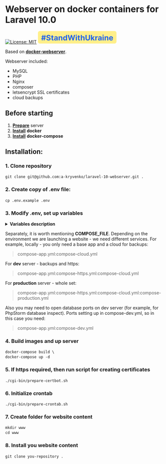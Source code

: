# Webserver on docker containers for Laravel 10.0

[![License: MIT](https://img.shields.io/badge/License-MIT-yellow.svg)](https://opensource.org/licenses/MIT)
[![Stand With Ukraine](https://raw.githubusercontent.com/vshymanskyy/StandWithUkraine/main/badges/StandWithUkraine.svg)](https://stand-with-ukraine.pp.ua)

Based on **[docker-webserver](https://github.com/a-kryvenko/docker-webserver)**.

Webserver included:
- MySQL
- PHP
- Nginx
- composer
- letsencrypt SSL certificates
- cloud backups

## Before starting

1. **[Prepare](https://www.digitalocean.com/community/tutorials/initial-server-setup-with-ubuntu-22-04)** server
2. **[Install](https://www.digitalocean.com/community/tutorials/how-to-install-and-use-docker-on-ubuntu-22-04)** **docker**
3. **[Install](https://www.digitalocean.com/community/tutorials/how-to-install-and-use-docker-compose-on-ubuntu-20-04)** **docker-compose**

## Installation:

### 1. Clone repository

~~~
git clone git@github.com:a-kryvenko/laravel-10-webserver.git .
~~~

### 2. Create copy of .env file:

~~~
cp .env.example .env
~~~

### 3. Modify .env, set up variables

<details>
     <summary><b>Variables description</b></summary>
     <ul>
         <li><b>COMPOSE_FILE</b> - which docker-compose files will be included;</li>
         <li><b>SYSTEM_GROUP_ID</b> - ID of host user group. Usually 1000;</li>
         <li><b>SYSTEM_USER_ID</b> - ID of host user. Usually 1000;</li>
         <li><b>APP_NAME</b> - <b>url</b> by which the site is accessible. For example, <b>example.com</b> or <b>example.local</b> for local development;</li>
         <li><b>ADMINISTRATOR_EMAIL</b> - email to which we send information about certificates;</li>
         <li><b>DB_HOST</b> - database host. By default <b>db</b>, but in the case when the database is on another server - specify the server address;</li>
         <li><b>DB_DATABASE</b> - database name;</li>
         <li><b>DB_USER</b> - the name of the user who works with the database;</li>
         <li><b>DB_USER_PASSWORD</b> - database user password;</li>
         <li><b>DB_ROOT_PASSWORD</b> - password of the <b>root</b> database user;</li>
         <li><b>AWS_S3_URL</b> - <b>url</b> of cloud backup storage;</li>
         <li><b>AWS_S3_BUCKET</b> - name of the bucket in the backup storage;</li>
         <li><b>AWS_S3_ACCESS_KEY_ID</b> - storage key;</li>
         <li><b>AWS_S3_SECRET_ACCESS_KEY</b> - storage password;</li>
         <li><b>AWS_S3_LOCAL_MOUNT_POINT</b> - path to the local folder where we mount the cloud storage;</li>
         <li><b>MAIL_SMTP_HOST</b> - smpt host for sending mail, e.g. <b>smtp.gmail.com</b>;</li>
         <li><b>MAIL_SMTP_PORT</b> - smpt port. Default 25;</li>
         <li><b>MAIL_SMTP_USER</b> - smpt username;</li>
         <li><b>MAIL_SMTP_PASSWORD</b> - smtp password.</li>
     </ul>
</details>

Separately, it is worth mentioning **COMPOSE_FILE**. Depending on the environment
we are launching a website - we need different services. For example, locally - you
only need a base app and a cloud for backups:

> compose-app.yml:compose-cloud.yml

For **dev** server - backups and https:

> compose-app.yml:compose-https.yml:compose-cloud.yml

For **production** server - whole set:
> compose-app.yml:compose-https.yml:compose-cloud.yml:compose-production.yml

Also you may need to open database ports on dev server (for example, for PhpStorm database inspect).
Ports setting up in compose-dev.yml, so in this case you need:
> compose-app.yml:compose-dev.yml

### 4. Build images and up server

~~~
docker-compose build \  
docker-compose up -d
~~~

### 5. If https required, then run script for creating certificates

~~~
./cgi-bin/prepare-certbot.sh
~~~

### 6. Initialize crontab

~~~ 
./cgi-bin/prepare-crontab.sh
~~~

### 7. Create folder for website content

~~~ 
mkdir www
cd www
~~~

### 8. Install you website content

~~~ 
git clone you-repository .
~~~
